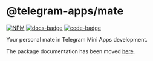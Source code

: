 # @telegram-apps/mate

[code-badge]: https://img.shields.io/badge/source-black?logo=github

[docs-badge]: https://img.shields.io/badge/documentation-blue?logo=gitbook&logoColor=white

[code-link]: https://github.com/Telegram-Mini-Apps/telegram-apps/tree/master/packages/mate

[docs-link]: https://docs.telegram-mini-apps.com/packages/telegram-apps-mate

[npm-link]: https://npmjs.com/package/@telegram-apps/mate

[npm-badge]: https://img.shields.io/npm/v/@telegram-apps/mate?logo=npm

[![NPM][npm-badge]][npm-link]
[![docs-badge]][docs-link]
[![code-badge]][code-link]

Your personal mate in Telegram Mini Apps development. 

The package documentation has been moved [here](https://docs.telegram-mini-apps.com/packages/telegram-apps-mate).
